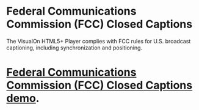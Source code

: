 # Federal Communications Commission (FCC) Closed Captions
The VisualOn HTML5+ Player complies with FCC rules for U.S. broadcast captioning, including synchronization and positioning.



# [Federal Communications Commission (FCC) Closed Captions demo](https://www.visualon.com/index.php/html5-player-fcc-demo/).
